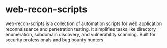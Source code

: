 # web-recon-scripts
web-recon-scripts is a collection of automation scripts for web application reconnaissance and penetration testing. It simplifies tasks like directory enumeration, subdomain discovery, and vulnerability scanning. Built for security professionals and bug bounty hunters.
